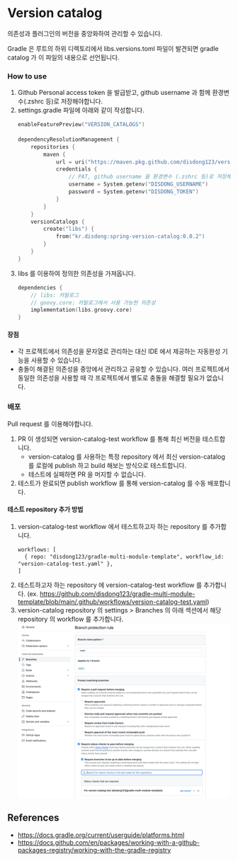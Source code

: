 # Version catalog

의존성과 플러그인의 버전을 중앙화하여 관리할 수 있습니다. 

Gradle 은 루트의 하위 디렉토리에서 libs.versions.toml 파일이 발견되면 gradle catalog 가 이 파일의 내용으로 선언됩니다.

### How to use
1. Github Personal access token 을 발급받고, github username 과 함께 환경변수(.zshrc 등)로 저장해야합니다.
2. settings.gradle 파일에 아래와 같이 작성합니다.
    ```kotlin
    enableFeaturePreview("VERSION_CATALOGS")
    
    dependencyResolutionManagement {
        repositories {
            maven {
                url = uri("https://maven.pkg.github.com/disdong123/version-catalog")
                credentials {
                    // PAT, github username 을 환경변수 (.zshrc 등)로 저장해야합니다.  
                    username = System.getenv("DISDONG_USERNAME")
                    password = System.getenv("DISDONG_TOKEN")
                }
            }
        }
        versionCatalogs {
            create("libs") {
                from("kr.disdong:spring-version-catalog:0.0.2")
            }
        }
    }
    ```
3. libs 를 이용하여 정의한 의존성을 가져옵니다.
     ```kotlin
     dependencies {
         // libs: 카탈로그
         // goovy.core: 카탈로그에서 사용 가능한 의존성
         implementation(libs.groovy.core)
     }
     ```
#### 장점
- 각 프로젝트에서 의존성을 문자열로 관리하는 대신 IDE 에서 제공하는 자동완성 기능을 사용할 수 있습니다.
- 충돌이 해결된 의존성을 중앙에서 관리하고 공유할 수 있습니다. 여러 프로젝트에서 동일한 의존성을 사용할 때 각 프로젝트에서 별도로 충돌을 해결할 필요가 없습니다.

### 배포
Pull request 를 이용해야합니다.

1. PR 이 생성되면 version-catalog-test workflow 를 통해 최신 버전을 테스트합니다.
   - version-catalog 를 사용하는 특정 repository 에서 최신 version-catalog 를 로컬에 publish 하고 build 해보는 방식으로 테스트합니다.
   - 테스트에 실패하면 PR 을 머지할 수 없습니다.  
2. 테스트가 완료되면 publish workflow 를 통해 version-catalog 를 수동 배포합니다.

#### 테스트 repository 추가 방법
1. version-catalog-test workflow 에서 테스트하고자 하는 repository 를 추가합니다.
    ```
    workflows: [
      { repo: "disdong123/gradle-multi-module-template", workflow_id: "version-catalog-test.yaml" },
    ]
    ```
2. 테스트하고자 하는 repository 에 version-catalog-test workflow 를 추가합니다. (ex. https://github.com/disdong123/gradle-multi-module-template/blob/main/.github/workflows/version-catalog-test.yaml)
3. version-catalog repository 의 settings > Branches 의 아래 섹션에서 해당 repository 의 workflow 를 추가합니다.
    ![img.png](branch-rules.png)

## References
- https://docs.gradle.org/current/userguide/platforms.html
- https://docs.github.com/en/packages/working-with-a-github-packages-registry/working-with-the-gradle-registry